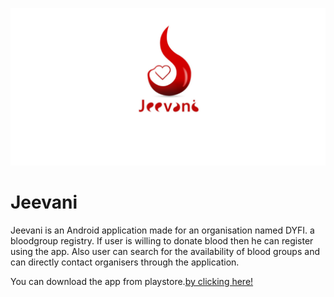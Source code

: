 ![alt text](https://github.com/abhirammltr/jeevani/blob/master/banner.jpg)
# Jeevani
Jeevani is an Android application made for an organisation named DYFI.  a bloodgroup registry. If user is willing to donate blood then he can register using the app. 
Also user can search for the availability of blood groups and can directly contact organisers through the application.

You can download the app from playstore.[by clicking here!](https://play.google.com/store/apps/details?id=com.dyfi.jeevani&hl=en)
